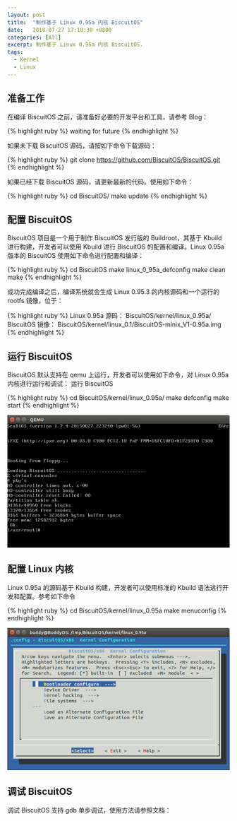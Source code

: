 ```yaml
---
layout: post
title:  "制作基于 Linux 0.95a 内核 BiscuitOS"
date:   2018-07-27 17:10:30 +0800
categories: [All]
excerpt: 制作基于 Linux 0.95a 内核 BiscuitOS.
tags:
  - Kernel
  - Linux
---
```


## 准备工作

在编译 BiscuitOS 之前，请准备好必要的开发平台和工具，请参考 Blog：

{% highlight ruby %}
  waiting for future
{% endhighlight %}


如果未下载 BiscuitOS 源码，请按如下命令下载源码：

{% highlight ruby %}
git clone https://github.com/BiscuitOS/BiscuitOS.git
{% endhighlight %}

如果已经下载 BiscuitOS 源码，请更新最新的代码。使用如下命令：

{% highlight ruby %}
cd BiscuitOS/
make update
{% endhighlight %}

## 配置 BiscuitOS

BiscuitOS 项目是一个用于制作 BiscuitOS 发行版的 Buildroot，其基于 Kbuild 进行构建，开发者可以使用 Kbuild 进行 BiscuitOS 的配置和编译。Linux 0.95a 版本的 BiscuitOS 使用如下命令进行配置和编译：

{% highlight ruby %}
cd BiscuitOS
make linux_0_95a_defconfig
make clean
make
{% endhighlight %}

成功完成编译之后，编译系统就会生成 Linux 0.95.3 的内核源码和一个运行的 rootfs 镜像，位于：

{% highlight ruby %}
Linux 0.95a 源码： BiscuitOS/kernel/linux_0.95a/
BiscuitOS 镜像：  BiscuitOS/kernel/linux_0.1/BiscuitOS-minix_V1-0.95a.img
{% endhighlight %}

## 运行 BiscuitOS

BiscuitOS 默认支持在 qemu 上运行，开发者可以使用如下命令，对 Linux 0.95a 内核进行运行和调试：
运行 BiscuitOS

{% highlight ruby %}
cd BiscuitOS/kernel/linux_0.95a/
make defconfig
make start
{% endhighlight %}

![Running0.95a](https://raw.githubusercontent.com/EmulateSpace/PictureSet/master/BiscuitOS/buildroot/V000007.png)

## 配置 Linux 内核

Linux 0.95a 的源码基于 Kbuild 构建，开发者可以使用标准的 Kbuild 语法进行开发和配置。参考如下命令

{% highlight ruby %}
cd BiscuitOS/kernel/linux_0.95a
make menuconfig
{% endhighlight %}

![menuconfig0.95a](https://raw.githubusercontent.com/EmulateSpace/PictureSet/master/BiscuitOS/buildroot/V000008.png)

## 调试 BiscuitOS

调试 BiscuitOS 支持 gdb 单步调试，使用方法请参照文档：
